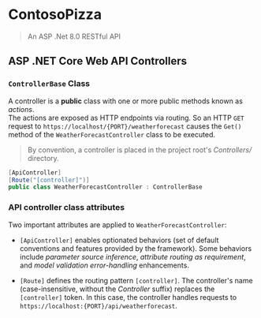 # ContosoPizza

> An ASP .Net 8.0 RESTful API

## ASP .NET Core Web API Controllers

### `ControllerBase` Class

A controller is a **public** class with one or more public methods known as *actions*.  
The actions are exposed as HTTP endpoints via routing. So an HTTP `GET` request to `https://localhost/{PORT}/weatherforecast` causes the `Get()` method of the `WeatherForecastController` class to be executed.

> By convention, a controller is placed in the project root's *Controllers/* directory.  

```C#
[ApiController]
[Route("[controller]")]
public class WeatherForecastController : ControllerBase
```

### API controller class attributes  

Two important attributes are applied to `WeatherForecastController`:

- `[ApiController]` enables optionated behaviors (set of default conventions and features provided by the framework). Some behaviors include *parameter source inference*, *attribute routing as requirement*, and *model validation error-handling* enhancements.

- `[Route]` defines the routing pattern `[controller]`. The controller's name (case-insensitive, without the *Controller* suffix) replaces the `[controller]` token. In this case, the controller handles requests to `https://localhost:{PORT}/api/weatherforecast`.
